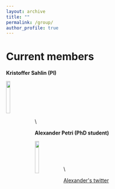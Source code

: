 ```yaml
---
layout: archive
title: ""
permalink: /group/
author_profile: true
---
```


<h1>Current members</h1>

**Kristoffer Sahlin (PI)**

<img align="left" width="15%" src="http://sahlingroup.github.io/files/profile_pic_2020.png"> 


\
\
\
\
\
\
\

**Alexander Petri (PhD student)**

<img align="left" width="15%" src="http://sahlingroup.github.io/files/PetriPicture.jpg"> 


\
\
\
\
\

[Alexander's twitter](https://twitter.com/AlexanderJPetr1)

